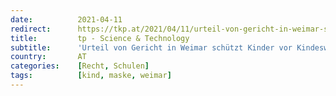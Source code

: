 ```yaml
---
date:          2021-04-11
redirect:      https://tkp.at/2021/04/11/urteil-von-gericht-in-weimar-schuetzt-kinder-vor-kindeswohlgefaehrdung/
title:         tp - Science & Technology
subtitle:      'Urteil von Gericht in Weimar schützt Kinder vor Kindeswohlgefährdung'
country:       AT
categories:    [Recht, Schulen]
tags:          [kind, maske, weimar]
---
```

